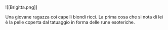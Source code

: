 ![[Brigitta.png]]

Una giovane ragazza coi capelli biondi ricci. La prima cosa che si nota di lei è la pelle coperta dal tatuaggio in forma delle rune esoteriche. 